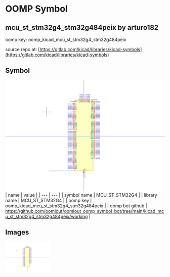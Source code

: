 # OOMP Symbol  
## mcu_st_stm32g4_stm32g484peix  by arturo182  
  
oomp key: oomp_kicad_mcu_st_stm32g4_stm32g484peix  
  
source repo at: [https://gitlab.com/kicad/libraries/kicad-symbols](https://gitlab.com/kicad/libraries/kicad-symbols)  
## Symbol  
  
[![working.png](working_600.png)](working.png)  
| name | value | 
| --- | --- | 
| symbol name | MCU_ST_STM32G4 | 
| library name | MCU_ST_STM32G4 | 
| oomp key | oomp_kicad_mcu_st_stm32g4_stm32g484peix | 
| oomp bot github | https://github.com/oomlout/oomlout_oomp_symbol_bot/tree/main/kicad_mcu_st_stm32g4_stm32g484peix/working | 
## Images  
  
[![working.png](working_140.png)](working.png)  
